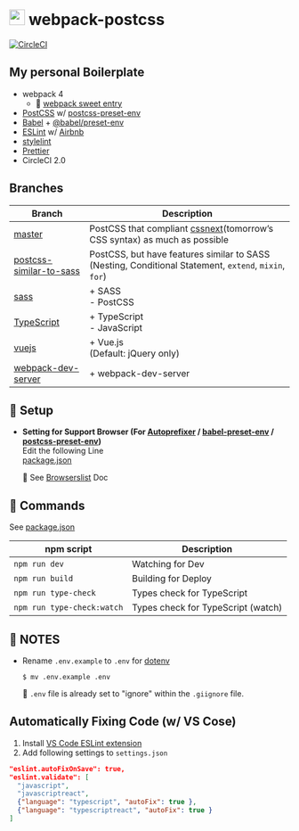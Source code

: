 # <img src="https://github-sect.s3-ap-northeast-1.amazonaws.com/logo.svg" width="28" height="auto"> webpack-postcss
[![CircleCI](https://circleci.com/gh/sectsect/webpack-postcss.svg?style=svg)](https://circleci.com/gh/sectsect/webpack-postcss)

## My personal Boilerplate

- webpack 4
  - :icecream: [webpack sweet entry](https://github.com/sectsect/webpack-sweet-entry)
- [PostCSS](https://github.com/postcss/postcss) w/ [postcss-preset-env](https://github.com/csstools/postcss-preset-env)
- [Babel](https://babeljs.io/) + [@babel/preset-env](https://github.com/babel/babel/tree/master/packages/babel-preset-env)
- [ESLint](https://eslint.org/) w/ [Airbnb](https://github.com/airbnb/javascript/tree/master/packages/eslint-config-airbnb)
- [stylelint](https://stylelint.io/)
- [Prettier](https://prettier.io/)
- CircleCI 2.0

## Branches

| Branch | Description |
| ------ | ----------- |
| [master](https://github.com/sectsect/webpack-postcss) | PostCSS that compliant [cssnext](https://cssnext.github.io/)(tomorrow’s CSS syntax) as much as possible |
| [postcss-similar-to-sass](https://github.com/sectsect/webpack-postcss/tree/postcss-similar-to-sass) | PostCSS, but have features similar to SASS (Nesting, Conditional Statement, `extend`, `mixin`, `for`) |
| [sass](https://github.com/sectsect/webpack-postcss/tree/sass) | \+ SASS<br>\- PostCSS |
| [TypeScript](https://github.com/sectsect/webpack-postcss/tree/feature/typescript) | \+ TypeScript<br>\- JavaScript |
| [vuejs](https://github.com/sectsect/webpack-postcss/tree/vuejs) | \+ Vue.js<br>(Default: jQuery only) |
| [webpack-dev-server](https://github.com/sectsect/webpack-postcss/tree/webpack-dev-server) | \+ webpack-dev-server |

## :beer: Setup

- **Setting for Support Browser (For [Autoprefixer](https://github.com/postcss/autoprefixer) / [babel-preset-env](https://github.com/babel/babel/tree/master/packages/babel-preset-env) / [postcss-preset-env](https://github.com/csstools/postcss-preset-env))**  
  Edit the following Line  
  [package.json](https://github.com/sectsect/webpack-postcss/blob/master/package.json#L13)  

  :memo: See [Browserslist](https://github.com/ai/browserslist) Doc

## :hamburger: Commands

See [package.json](https://github.com/sectsect/webpack-postcss/blob/master/package.json#L6-L11)

| npm script | Description |
| ------ | ----------- |
| `npm run dev` | Watching for Dev |
| `npm run build` | Building for Deploy |
| `npm run type-check` | Types check for TypeScript |
| `npm run type-check:watch` | Types check for TypeScript (watch) |

## :bookmark: NOTES
- Rename `.env.example` to `.env` for [dotenv](https://github.com/motdotla/dotenv)
  ```
  $ mv .env.example .env
  ```
  :memo: `.env` file is already set to "ignore" within the `.giignore` file.

## Automatically Fixing Code (w/ VS Cose)
1. Install [VS Code ESLint extension](https://marketplace.visualstudio.com/items?itemName=dbaeumer.vscode-eslint)
2. Add following settings to `settings.json`
  ```json
  "eslint.autoFixOnSave": true,
  "eslint.validate": [
    "javascript",
    "javascriptreact",
    {"language": "typescript", "autoFix": true },
    {"language": "typescriptreact", "autoFix": true }
  ]
  ```
